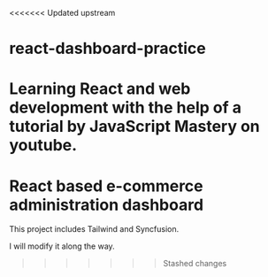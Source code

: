 <<<<<<< Updated upstream
# react-dashboard-practice
Learning React and web development with the help of a tutorial by JavaScript Mastery on youtube.
=======
# React based e-commerce administration dashboard
This project includes Tailwind and Syncfusion.

I will modify it along the way.

>>>>>>> Stashed changes
